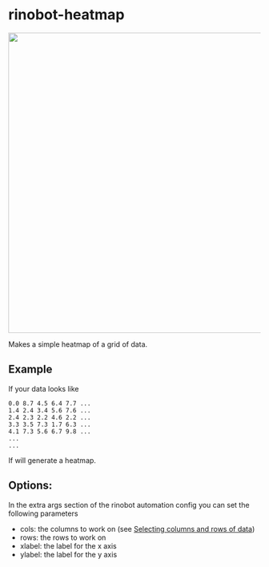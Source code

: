 # rinobot-heatmap

<img src="examples/data.-heatmap.png" width="600">


Makes a simple heatmap of a grid of data.

## Example

If your data looks like

```
0.0 8.7 4.5 6.4 7.7 ...
1.4 2.4 3.4 5.6 7.6 ...
2.4 2.3 2.2 4.6 2.2 ...
3.3 3.5 7.3 1.7 6.3 ...
4.1 7.3 5.6 6.7 9.8 ...
...
...
```

If will generate a heatmap.

## Options:

In the extra args section of the rinobot automation config you can set the following parameters

- cols: the columns to work on (see [Selecting columns and rows of data](https://docs.rinocloud.com/rinocloud-desktop/slicing_data.html))
- rows: the rows to work on
- xlabel: the label for the x axis
- ylabel: the label for the y axis
